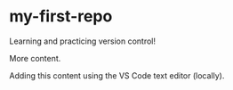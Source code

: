 # my-first-repo

Learning and practicing version control!

More content.

Adding this content using the VS Code text editor (locally).